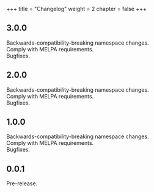 +++
title = "Changelog"
weight = 2
chapter = false
+++

## 3.0.0

Backwards-compatibility-breaking namespace changes.  
Comply with MELPA requirements.  
Bugfixes.  

## 2.0.0

Backwards-compatibility-breaking namespace changes.  
Comply with MELPA requirements.  
Bugfixes.  

## 1.0.0

Backwards-compatibility-breaking namespace changes.  
Comply with MELPA requirements.  
Bugfixes.  

## 0.0.1

Pre-release.
